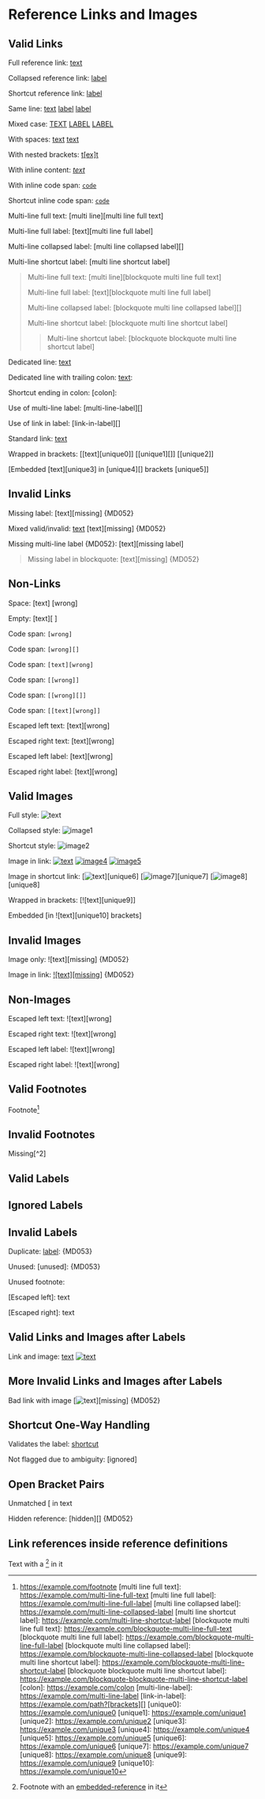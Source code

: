 # Reference Links and Images

## Valid Links

Full reference link: [text][label]

Collapsed reference link: [label][]

Shortcut reference link: [label]

Same line: [text][label] [label][] [label]

Mixed case: [TEXT][LABEL] [LABEL][] [LABEL]

With spaces: [text][label with spaces] [text][ label  with spaces ]

With nested brackets: [t[ex]t][label]

With inline content: [*text*][label]

With inline code span: [`code`][label]

Shortcut inline code span: [`code`]

Multi-line full text: [multi
line][multi line full text]

Multi-line full label: [text][multi
line full label]

Multi-line collapsed label: [multi
line collapsed label][]

Multi-line shortcut label: [multi line
shortcut label]

> Multi-line full text: [multi
> line][blockquote multi line full text]
>
> Multi-line full label: [text][blockquote multi
> line full label]
>
> Multi-line collapsed label: [blockquote multi
> line collapsed label][]
>
> Multi-line shortcut label: [blockquote multi line
> shortcut label]
>
> > Multi-line shortcut label: [blockquote blockquote
> > multi line shortcut label]

Dedicated line:
[text][label]

Dedicated line with trailing colon:
[text][label]:

Shortcut ending in colon: [colon]:

Use of multi-line label: [multi-line-label][]

Use of link in label: [link-in-label][]

Standard link: [text](https://example.com/standard)

Wrapped in brackets: [[text][unique0]] [[unique1][]] [[unique2]]

[Embedded [text][unique3] in [unique4][] brackets [unique5]]

## Invalid Links

Missing label: [text][missing] {MD052}

Mixed valid/invalid: [text][label] [text][missing] {MD052}

Missing multi-line label {MD052}: [text][missing
label]

> Missing label in blockquote: [text][missing] {MD052}

## Non-Links

Space: [text] [wrong]

Empty: [text][ ]

Code span: `[wrong]`

Code span: `[wrong][]`

Code span: `[text][wrong]`

Code span: `[[wrong]]`

Code span: `[[wrong][]]`

Code span: `[[text][wrong]]`

Escaped left text: \[text][wrong]

Escaped right text: [text\][wrong]

Escaped left label: [text]\[wrong]

Escaped right label: [text][wrong\]

## Valid Images

Full style: ![text][image0]

Collapsed style: ![image1][]

Shortcut style: ![image2]

Image in link: [![text][image3]](link) [![image4][]](link) [![image5]](link)

Image in shortcut link: [![text][image6]][unique6] [![image7][]][unique7] [![image8]][unique8]

Wrapped in brackets: [![text][unique9]]

Embedded [in ![text][unique10] brackets]

## Invalid Images

Image only: ![text][missing] {MD052}

Image in link: [![text][missing]][label] {MD052}

## Non-Images

Escaped left text: !\[text][wrong]

Escaped right text: ![text\][wrong]

Escaped left label: ![text]\[wrong]

Escaped right label: ![text][wrong\]

## Valid Footnotes

Footnote[^1]

## Invalid Footnotes

Missing[^2]

## Valid Labels

[label]: https://example.com/label
[ label with  spaces ]: https://example.com/label-with-spaces
[image]:https://example.com/image
[image0]: https://example.com/image0
[image1]: https://example.com/image1
[image2]: https://example.com/image2
[image3]: https://example.com/image3
[image4]: https://example.com/image4
[image5]: https://example.com/image5
[image6]: https://example.com/image6
[image7]: https://example.com/image7
[image8]: https://example.com/image8
[`code`]: https://example.com/code
[^1]: https://example.com/footnote
[multi line full text]: https://example.com/multi-line-full-text
[multi line full label]: https://example.com/multi-line-full-label
[multi line collapsed label]: https://example.com/multi-line-collapsed-label
[multi line shortcut label]: https://example.com/multi-line-shortcut-label
[blockquote multi line full text]: https://example.com/blockquote-multi-line-full-text
[blockquote multi line full label]: https://example.com/blockquote-multi-line-full-label
[blockquote multi line collapsed label]: https://example.com/blockquote-multi-line-collapsed-label
[blockquote multi line shortcut label]: https://example.com/blockquote-multi-line-shortcut-label
[blockquote blockquote multi line shortcut label]: https://example.com/blockquote-blockquote-multi-line-shortcut-label
[colon]: https://example.com/colon
[multi-line-label]:
https://example.com/multi-line-label
[link-in-label]: https://example.com/path?[brackets][]
[unique0]: https://example.com/unique0
[unique1]: https://example.com/unique1
[unique2]: https://example.com/unique2
[unique3]: https://example.com/unique3
[unique4]: https://example.com/unique4
[unique5]: https://example.com/unique5
[unique6]: https://example.com/unique6
[unique7]: https://example.com/unique7
[unique8]: https://example.com/unique8
[unique9]: https://example.com/unique9
[unique10]: https://example.com/unique10

## Ignored Labels

[//]: # (This is a technique for putting comments in Markdown)

[//]: <> (Here is another variant)

## Invalid Labels

Duplicate:
[label]: {MD053}

Unused:
[unused]: {MD053}

Unused footnote:
[^3]: {MD053}

[Duplicate unused multi-line label {MD053}]:
https://example.com/duplicate-unused-multi-line-label

[Duplicate unused multi-line label {MD053}]:
https://example.com/duplicate-unused-multi-line-label

\[Escaped left]: text

[Escaped right\]: text

## Valid Links and Images after Labels

Link and image: [text][label] [![text][image]][label]

## More Invalid Links and Images after Labels

Bad link with image [![text][image]][missing] {MD052}

## Shortcut One-Way Handling

Validates the label: [shortcut]

[shortcut]: https://example.com/shortcut

Not flagged due to ambiguity: [ignored]

## Open Bracket Pairs

Unmatched [ in text

Hidden reference: [hidden][] {MD052}

## Link references inside reference definitions

Text with a [^footnote] in it

[^footnote]: Footnote with an [embedded-reference][] in it

[embedded-reference]: https://example.com/embedded-reference

